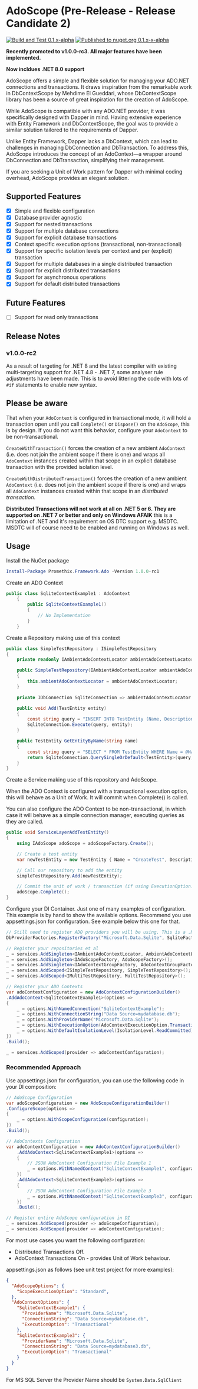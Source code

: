 ﻿# AdoScope (Pre-Release - Release Candidate 2)

[![Build and Test 0.1.x-alpha](https://github.com/gentoorax/Promethix.Framework.Ado/actions/workflows/adoscope-nuget-build.yaml/badge.svg)](https://github.com/gentoorax/Promethix.Framework.Ado/actions/workflows/adoscope-nuget-build.yaml)
[![Published to nuget.org 0.1.x-x-alpha](https://github.com/gentoorax/Promethix.Framework.Ado/actions/workflows/adoscope-nuget-publish-prerelease.yaml/badge.svg)](https://github.com/gentoorax/Promethix.Framework.Ado/actions/workflows/adoscope-nuget-publish-prerelease.yaml)

**Recently promoted to v1.0.0-rc3. All major features have been implemented.**

**Now incldues .NET 8.0 support**

AdoScope offers a simple and flexible solution for managing your ADO.NET connections and transactions. It draws inspiration
from the remarkable work in DbContextScope by Mehdime El Gueddari, whose DbContextScope library has been a source of
great inspiration for the creation of AdoScope.

While AdoScope is compatible with any ADO.NET provider, it was specifically designed with Dapper in mind. Having extensive
experience with Entity Framework and DbContextScope, the goal was to provide a similar solution tailored to the requirements
of Dapper.

Unlike Entity Framework, Dapper lacks a DbContext, which can lead to challenges in managing DbConnection and DbTransaction.
To address this, AdoScope introduces the concept of an AdoContext—a wrapper around DbConnection and DbTransaction, simplifying their management.

If you are seeking a Unit of Work pattern for Dapper with minimal coding overhead, AdoScope provides an elegant solution.

## Supported Features

- [x] Simple and flexible configuration
- [x] Database provider agnostic
- [x] Support for nested transactions
- [x] Support for multiple database connections
- [x] Support for explicit database transactions
- [x] Context specific execution options (transactional, non-transactional)
- [x] Support for specific isolation levels per context and per (explicit) transaction
- [x] Support for multiple databases in a single distributed transaction
- [x] Support for explicit distributed transactions
- [x] Support for asynchronous operations
- [x] Support for default distributed transactions

## Future Features

- [ ] Support for read only transactions

## Release Notes

### v1.0.0-rc2

As a result of targeting for .NET 8 and the latest compiler with existing multi-targeting support for .NET 4.8 - .NET 7, some analyser rule
adjustments have been made. This is to avoid littering the code with lots of `#if` statements to enable new syntax.

## Please be aware

That when your `AdoContext` is configured in transactional mode, it will hold a transaction open until you call
`Complete()` or `Dispose()` on the `AdoScope`, this is by design. If you do not want this behavior, configure your `AdoContext` to be non-transactional.

`CreateWithTransaction()` forces the creation of a new ambient `AdoContext` (i.e. does not join the ambient scope if there is one) and wraps all
`AdoContext` instances created within that scope in an explicit database transaction with the provided isolation level.

`CreateWithDistributedTransaction()` forces the creation of a new ambient `AdoContext` (i.e. does not join the ambient scope if there is one) and wraps all
`AdoContext` instances created within that scope in an *distributed transaction*.

**Distributed Transactions will not work at all on .NET 5 or 6. They are supported on .NET 7 or better and only on Windows AFAIK** this is a limitation of
.NET and it's requirement on OS DTC support e.g. MSDTC. MSDTC will of course need to be enabled and running on Windows as well.

## Usage

Install the NuGet package
```powershell
Install-Package Promethix.Framework.Ado -Version 1.0.0-rc1
```

Create an ADO Context
```csharp
public class SqliteContextExample1 : AdoContext
    {
        public SqliteContextExample1()
        {
            // No Implementation
        }
    }
```

Create a Repository making use of this context
```csharp
public class SimpleTestRepository : ISimpleTestRepository
{
    private readonly IAmbientAdoContextLocator ambientAdoContextLocator;

    public SimpleTestRepository(IAmbientAdoContextLocator ambientAdoContextLocator)
    {
        this.ambientAdoContextLocator = ambientAdoContextLocator;
    }

    private IDbConnection SqliteConnection => ambientAdoContextLocator.GetContext<SqliteContextExample1>().Connection;

    public void Add(TestEntity entity)
    {
        const string query = "INSERT INTO TestEntity (Name, Description, Quantity) VALUES (@Name, @Description, @Quantity)";
        SqliteConnection.Execute(query, entity);
    }

    public TestEntity GetEntityByName(string name)
    {
        const string query = "SELECT * FROM TestEntity WHERE Name = @Name";
        return SqliteConnection.QuerySingleOrDefault<TestEntity>(query, new { Name = name });
    }
}
```

Create a Service making use of this repository and AdoScope.

When the ADO Context is configured with a transactional execution option, this will behave as a Unit of Work. It will commit when Complete() is called.

You can also configure the ADO Context to be non-transactional, in which case it will behave as a simple connection manager, executing queries as they are called.
```csharp
public void ServiceLayerAddTestEntity()
{
    using IAdoScope adoScope = adoScopeFactory.Create();

    // Create a test entity
    var newTestEntity = new TestEntity { Name = "CreateTest", Description = "Test Description", Quantity = 1 };

    // Call our repository to add the entity
    simpleTestRepository.Add(newTestEntity);

    // Commit the unit of work / transaction (if using ExecutionOption.Transactional)
    adoScope.Complete();
}
```

Configure your DI Container. Just one of many examples of configuration. This example is
by hand to show the available options. Recommend you use appsettings.json for configuration. 
See example below this one for that.
```csharp
// Still need to register ADO providers you will be using. This is a .NET ADO requirement.
DbProviderFactories.RegisterFactory("Microsoft.Data.Sqlite", SqliteFactory.Instance);

// Register your repositories et al
_ = services.AddSingleton<IAmbientAdoContextLocator, AmbientAdoContextLocator>();
_ = services.AddSingleton<IAdoScopeFactory, AdoScopeFactory>();
_ = services.AddSingleton<IAdoContextGroupFactory, AdoContextGroupFactory>();
_ = services.AddScoped<ISimpleTestRepository, SimpleTestRepository>();
_ = services.AddScoped<IMultiTestRepository, MultiTestRepository>();

// Register your ADO Contexts
var adoContextConfiguration = new AdoContextConfigurationBuilder()
.AddAdoContext<SqliteContextExample1>(options =>
{
    _ = options.WithNamedConnection("SqliteContextExample");
    _ = options.WithConnectionString("Data Source=mydatabase.db");
    _ = options.WithProviderName("Microsoft.Data.Sqlite");
    _ = options.WithExecutionOption(AdoContextExecutionOption.Transactional);
    _ = options.WithDefaultIsolationLevel(IsolationLevel.ReadCommitted);
})
.Build();

_ = services.AddScoped(provider => adoContextConfiguration);  
```

### Recommended Approach

Use appsettings.json for configuration, you can use the following code in your DI composition:
```csharp
// AdoScope Configuration
var adoScopeConfiguration = new AdoScopeConfigurationBuilder()
.ConfigureScope(options =>
{
    _ = options.WithScopeConfiguration(configuration);
})
.Build();

// AdoContexts Configuration
var adoContextConfiguration = new AdoContextConfigurationBuilder()
    .AddAdoContext<SqliteContextExample1>(options =>
    {
        // JSON AdoContext Configuration File Example 1
        _ = options.WithNamedContext("SqliteContextExample1", configuration);
    })
    .AddAdoContext<SqliteContextExample3>(options =>
    {
        // JSON AdoContext Configuration File Example 3
        _ = options.WithNamedContext("SqliteContextExample3", configuration);
    })
    .Build();

// Register entire AdoScope configuration in DI
_ = services.AddScoped(provider => adoScopeConfiguration);
_ = services.AddScoped(provider => adoContextConfiguration); 
```

For most use cases you want the following configuration:
- Distributed Transactions Off.
- AdoContext Transactions On - provides Unit of Work behaviour.

appsettings.json as follows (see unit test project for more examples):
```json
{
  "AdoScopeOptions": {
    "ScopeExecutionOption": "Standard",
  },
  "AdoContextOptions": {
    "SqliteContextExample1": {
      "ProviderName": "Microsoft.Data.Sqlite",
      "ConnectionString": "Data Source=mydatabase.db",
      "ExecutionOption": "Transactional"
    },
    "SqliteContextExample3": {
      "ProviderName": "Microsoft.Data.Sqlite",
      "ConnectionString": "Data Source=mydatabase3.db",
      "ExecutionOption": "Transactional"
    }
  }
}
```

For MS SQL Server the Provider Name should be `System.Data.SqlClient`